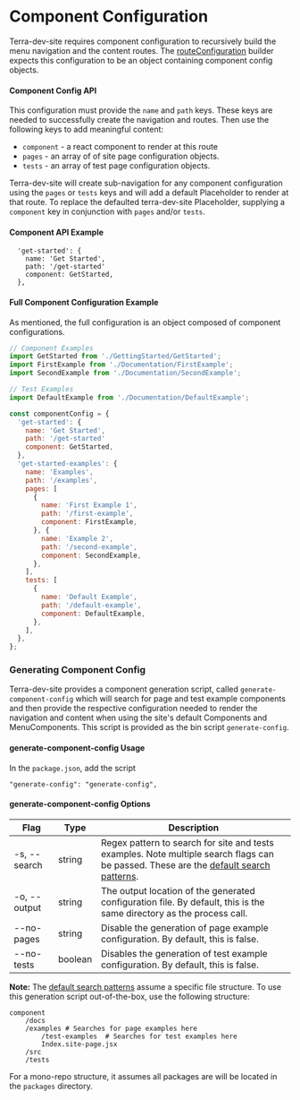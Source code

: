# Component Configuration
Terra-dev-site requires component configuration to recursively build the menu navigation and the content routes. The [routeConfiguration] builder expects this configuration to be an object containing component config objects.

#### Component Config API
This configuration must provide the `name` and `path` keys. These keys are needed to successfully create the navigation and routes. Then use the following keys to add meaningful content:
- `component` - a react component to render at this route
- `pages` - an array of of site page configuration objects.
- `tests` - an array of test page configuration objects.

Terra-dev-site will create sub-navigation for any component configuration using the `pages` or `tests` keys and will add a default Placeholder to render at that route. To replace the defaulted terra-dev-site Placeholder, supplying a `component` key in conjunction with `pages` and/or `tests`.

#### Component API Example
```
  'get-started': {
    name: 'Get Started',
    path: '/get-started'
    component: GetStarted,
  },
```

#### Full Component Configuration Example
As mentioned, the full configuration is an object composed of component configurations.
```jsx
// Component Examples
import GetStarted from './GettingStarted/GetStarted';
import FirstExample from './Documentation/FirstExample';
import SecondExample from './Documentation/SecondExample';

// Test Examples
import DefaultExample from './Documentation/DefaultExample';

const componentConfig = {
  'get-started': {
    name: 'Get Started',
    path: '/get-started'
    component: GetStarted,
  },
  'get-started-examples': {
    name: 'Examples',
    path: '/examples',
    pages: [
      {
        name: 'First Example 1',
        path: '/first-example',
        component: FirstExample,
      }, {
        name: 'Example 2',
        path: '/second-example',
        component: SecondExample,
      },
    ],
    tests: [
      {
        name: 'Default Example',
        path: '/default-example',
        component: DefaultExample,
      },
    ],
  },
};
```
### Generating Component Config
Terra-dev-site provides a component generation script, called `generate-component-config` which will search for page and test example components and then provide the respective configuration needed to render the navigation and content when using the site's default Components and MenuComponents. This script is provided as the bin script `generate-config`.

#### generate-component-config Usage
In the `package.json`, add the script
```node
"generate-config": "generate-config",
```

#### generate-component-config Options

Flag | Type | Description
--- | ---  | ---
-s, --search | string | Regex pattern to search for site and tests examples. Note multiple search flags can be passed. These are the [default search patterns].
-o, --output | string | The output location of the generated configuration file. By default, this is the same directory as the process call.
--no-pages | string | Disable the generation of page example configuration. By default, this is false.
--no-tests | boolean | Disables the generation of test example configuration. By default, this is false.

**Note:** The [default search patterns] assume a specific file structure. To use this generation script out-of-the-box, use the following structure:
```
component
    /docs
    /examples # Searches for page examples here
        /test-examples  # Searches for test examples here
        Index.site-page.jsx
    /src
    /tests
```
For a mono-repo structure, it assumes all packages are will be located in the `packages` directory.

[default search patterns]: https://github.com/cerner/terra-dev-site/blob/master/scripts/generate-component-config/generate-component-config.js#L25
[routeConfiguration]: https://github.com/cerner/terra-dev-site/blob/master/src/app/configureApp.jsx#L72
